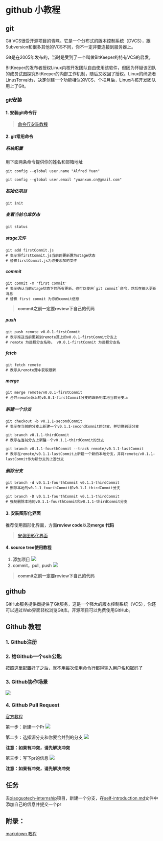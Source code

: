 # github 小教程
## git
Git VCS很受开源项目的青睐。它是一个分布式的版本控制系统（DVCS），跟Subversion和很多其他的VCS不同，你不一定非要连接到服务器上。

Git是在2005年发布的，当时是受到了一个叫做BitKeeper的特有VCS的启发。

BitKeeper的发布者授权Linux内核开发团队自由使用该软件，但因为怀疑该团队的成员试图探究BitKeeper的内部工作机制，随后又收回了授权。Linux的缔造者LinusTorvalds，决定创建一个功能相似的VCS，个把月后，Linux内核开发团队用上了Git。

### git安装
#### 1. 安装git命令行
>[命令行安装教程](https://git-scm.com/book/en/v2/Getting-Started-Installing-Git)

#### 2. git常用命令
##### 系统配置
用下面两条命令提供你的姓名和邮箱地址
```
git config --global user.name "Alfred Yuan"

git config --global user.email "yuanxun.cn@gmail.com"
```
##### 初始化项目
```
git init
```
##### 查看当前仓库状态
```
git status
```
##### stage文件
```
git add firstCommit.js
# 表示将firstCommit.js当前的更新置为stage状态
# 替换firstCommit.js为你要添加的文件
```
##### commit
```
git commit -m 'first commit'
# 表示确认当前stage状态下的所有更新，也可以使用`git commit`命令，然后在输入更新消息
# 替换 first commit 为你的commit信息
```
>**commit之前一定要review下自己的代码**

##### push
```
git push remote v0.0.1-firstCommit
# 表示推送当前更新到remote源上的v0.0.1-firstCommit分支上
# remote 为远程分支名称， v0.0.1-firstCommit 为远程分支名
```
##### fetch
```
git fetch remote
# 表示从remote源中获取跟新
```
##### merge
```
git merge remote/v0.0.1-firstCommit
# 合并remote源上的v0.0.1-firstCommit分支的跟新到本地当前分支上
```
##### 新建一个分支
```
git checkout -b v0.1.1-secondCommit
# 表示在当前的分支上新建一个v0.1.1-secondCommit的分支，并切换到该分支

git branch v0.1.1-thirdCommit
# 表示在当前分支上新建一个v0.1.1-thirdCommit的分支

git branch v0.1.1-fourthCommit --track remote/v0.1.1-lastCommit
# 表示在remote/v0.1.1-lastCommit上新建一个新的本地分支，并将remote/v0.1.1-lastCommit作为新分支的上游分支
```
##### 删除分支
```
git branch -d v0.1.1-fourthCommit v0.1.1-thirdCommit
# 删除本地的v0.1.1-fourthCommit和v0.1.1-thirdCommit分支

git branch -D v0.1.1-fourthCommit v0.1.1-thirdCommit
# 强制删除本地的v0.1.1-fourthCommit和v0.1.1-thirdCommit分支
```
#### 3. 安装图形化界面
推荐使用图形化界面，方面**review code**以及**merge 代码**
>[安装图形化界面](https://git-scm.com/downloads/guis)

#### 4. source tree使用教程
1. 添加项目
![](images/sourceTree-add-project.jpg)
2. commit，pull, push
![](images/sourcetree-pull-push.jpg)

>**commit之前一定要review下自己的代码**

## github
GitHub服务提供商提供了Git服务，这是一个强大的版本控制系统（VCS），你还可以通过Web界面轻松浏览Git库。开源项目可以免费使用GitHub。

## Github 教程
### 1. Github注册

### 2. 给Github一个ssh公匙
[按照这里配置好了之后，就不用每次使用命令行都得输入用户名和密码了](https://help.github.com/articles/generating-an-ssh-key/)

### 3. Github协作场景
![](images/github-cooperation.png)

### 4. Github Pull Request
[官方教程](https://help.github.com/articles/using-pull-requests/)

第一步：新建一个Pr
![](images/github-pr-01.png)

第二步：选择源分支和你要合并到的分支
![](images/github-pr-02.png)

**注意：如果有冲突，请先解决冲突**

第三步：写下pr的信息
![](images/github-pr-03.png)

**注意：如果有冲突，请先解决冲突**


## 任务
去[xiaoguotech-internship](https://github.com/myhelloos/xiaoguotech-internship)项目，新建一个分支，在[self-introduction.md](https://github.com/myhelloos/xiaoguotech-internship/blob/master/self-introduction.md)文件中添加自己的信息并提交一个pr

## 附录：
[markdown 教程](https://github.com/adam-p/markdown-here/wiki/Markdown-Cheatsheet)
